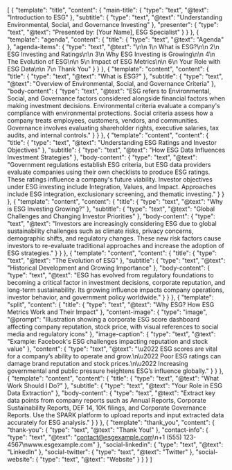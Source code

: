 [
  {
    "template": "title",
    "content": {
      "main-title": {
        "type": "text",
        "@text": "Introduction to ESG"
      },
      "subtitle": {
        "type": "text",
        "@text": "Understanding Environmental, Social, and Governance Investing"
      },
      "presenter": {
        "type": "text",
        "@text": "Presented by: [Your Name], ESG Specialist"
      }
    }
  },
  {
    "template": "agenda",
    "content": {
      "title": {
        "type": "text",
        "@text": "Agenda"
      },
      "agenda-items": {
        "type": "text",
        "@text": "\n\n  1\n  What is ESG?\n\n  2\n  ESG Investing and Ratings\n\n  3\n  Why ESG Investing is Growing\n\n  4\n  The Evolution of ESG\n\n  5\n  Impact of ESG Metrics\n\n  6\n  Your Role with ESG Data\n\n  7\n  Thank You"
      }
    }
  },
  {
    "template": "content",
    "content": {
      "title": {
        "type": "text",
        "@text": "What is ESG?"
      },
      "subtitle": {
        "type": "text",
        "@text": "Overview of Environmental, Social, and Governance Criteria"
      },
      "body-content": {
        "type": "text",
        "@text": "ESG refers to Environmental, Social, and Governance factors considered alongside financial factors when making investment decisions. Environmental criteria evaluate a company's compliance with environmental protections. Social criteria assess how a company treats employees, customers, vendors, and communities. Governance involves evaluating shareholder rights, executive salaries, tax audits, and internal controls."
      }
    }
  },
  {
    "template": "content",
    "content": {
      "title": {
        "type": "text",
        "@text": "Understanding ESG Ratings and Investor Objectives"
      },
      "subtitle": {
        "type": "text",
        "@text": "How ESG Data Influences Investment Strategies"
      },
      "body-content": {
        "type": "text",
        "@text": "Government regulations establish ESG criteria, but ESG data providers evaluate companies using their own checklists to produce ESG ratings. These ratings influence a company's future viability. Investor objectives under ESG investing include Integration, Values, and Impact. Approaches include ESG integration, exclusionary screening, and thematic investing."
      }
    }
  },
  {
    "template": "content",
    "content": {
      "title": {
        "type": "text",
        "@text": "Why is ESG Investing Growing?"
      },
      "subtitle": {
        "type": "text",
        "@text": "Global Challenges and Changing Investor Priorities"
      },
      "body-content": {
        "type": "text",
        "@text": "Investors are increasingly considering ESG due to global sustainability challenges such as climate risks, privacy concerns, demographic shifts, and regulatory changes. These new risk factors cause investors to re-evaluate traditional approaches and increase the adoption of ESG strategies."
      }
    }
  },
  {
    "template": "content",
    "content": {
      "title": {
        "type": "text",
        "@text": "The Evolution of ESG"
      },
      "subtitle": {
        "type": "text",
        "@text": "Historical Development and Growing Importance"
      },
      "body-content": {
        "type": "text",
        "@text": "ESG has evolved from regulatory foundations to becoming a critical factor in investment decisions, corporate reputation, and long-term sustainability. Its growing influence impacts company operations, investor behavior, and government policy worldwide."
      }
    }
  },
  {
    "template": "split",
    "content": {
      "title": {
        "type": "text",
        "@text": "Why ESG? How ESG Metrics Work and Their Impact"
      },
      "content-image": {
        "type": "image",
        "@prompt": "Illustration showing a corporate ESG score dashboard affecting company reputation, stock price, with visual references to social media and regulatory icons"
      },
      "image-caption": {
        "type": "text",
        "@text": "Example: Facebook's ESG challenges impacting reputation and stock value"
      },
      "content": {
        "type": "text",
        "@text": "\u2022 ESG scores are vital for a company’s ability to operate and grow.\n\u2022 Poor ESG ratings can damage brand reputation and stock prices.\n\u2022 Increasing governmental and public pressure heightens ESG’s influence globally."
      }
    }
  },
  {
    "template": "content",
    "content": {
      "title": {
        "type": "text",
        "@text": "What Work Should I Do?"
      },
      "subtitle": {
        "type": "text",
        "@text": "Your Role in ESG Data Extraction"
      },
      "body-content": {
        "type": "text",
        "@text": "Extract key data points from company reports such as Annual Reports, Corporate Sustainability Reports, DEF 14, 10K filings, and Corporate Governance Reports. Use the SPARK platform to upload reports and input extracted data accurately for ESG analysis."
      }
    }
  },
  {
    "template": "thank_you",
    "content": {
      "thank-you": {
        "type": "text",
        "@text": "Thank You!"
      },
      "contact-info": {
        "type": "text",
        "@text": "contact@esgexample.com\n+1 (555) 123-4567\nwww.esgexample.com"
      },
      "social-linkedin": {
        "type": "text",
        "@text": "LinkedIn"
      },
      "social-twitter": {
        "type": "text",
        "@text": "Twitter"
      },
      "social-website": {
        "type": "text",
        "@text": "Website"
      }
    }
  }
]